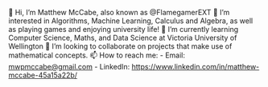 👋 Hi, I’m Matthew McCabe, also known as @FlamegamerEXT
👀 I’m interested in Algorithms, Machine Learning, Calculus and Algebra, as well as playing games and enjoying university life!
🌱 I’m currently learning Computer Science, Maths, and Data Science at Victoria University of Wellington
💞️ I’m looking to collaborate on projects that make use of mathematical concepts.
📫 How to reach me:
    - Email: mwpmccabe@gmail.com
    - LinkedIn: https://www.linkedin.com/in/matthew-mccabe-45a15a22b/

<!---
FlamegamerEXT/FlamegamerEXT is a ✨ special ✨ repository because its `README.md` (this file) appears on your GitHub profile.
You can click the Preview link to take a look at your changes.
--->
